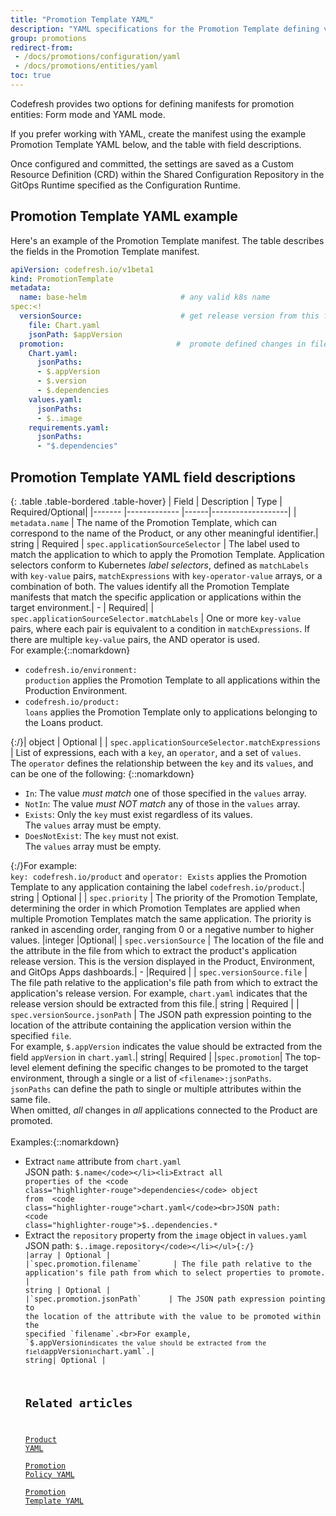 ```yaml
---
title: "Promotion Template YAML"
description: "YAML specifications for the Promotion Template defining version info and properties to promote"
group: promotions
redirect-from: 
 - /docs/promotions/configuration/yaml
 - /docs/promotions/entities/yaml
toc: true
---
```


Codefresh provides two options for defining manifests for promotion entities: Form mode and YAML mode.

If you prefer working with YAML, create the manifest using the example Promotion Template YAML below, and the table with field descriptions.

Once configured and committed, the settings are saved as a Custom Resource Definition (CRD) within the Shared Configuration Repository in the GitOps Runtime specified as the Configuration Runtime.


## Promotion Template YAML example

Here's an example of the Promotion Template manifest. The table describes the fields in the Promotion Template manifest. 

```yaml
apiVersion: codefresh.io/v1beta1
kind: PromotionTemplate
metadata:
  name: base-helm                     # any valid k8s name
spec:<!
  versionSource:                      # get release version from this file 
    file: Chart.yaml
    jsonPath: $appVersion
  promotion:                         #  promote defined changes in files; leave empty to promote all changes
    Chart.yaml:
      jsonPaths:
      - $.appVersion
      - $.version
      - $.dependencies
    values.yaml:
      jsonPaths:
      - $..image
    requirements.yaml:
      jsonPaths:
      - "$.dependencies"
```

## Promotion Template YAML field descriptions


{: .table .table-bordered .table-hover}
| Field            | Description                        | Type  |  Required/Optional|
|-------           |-------------                       |------|-------------------|
| `metadata.name`  | The name of the Promotion Template, which can correspond to the name of the Product, or any other meaningful identifier.| string | Required
| `spec.applicationSourceSelector`  | The label used to match the application to which to apply the Promotion Template. Application selectors conform to Kubernetes _label selectors_, defined as `matchLabels` with `key-value` pairs, `matchExpressions` with `key-operator-value` arrays, or a combination of both. The values identify all the Promotion Template manifests that match the specific application or applications within the target environment.| - | Required|
| `spec.applicationSourceSelector.matchLabels`         | One or more `key-value` pairs, where each pair is equivalent to a condition in `matchExpressions`. If there are multiple `key-value` pairs, the AND operator is used. <br>For example:{::nomarkdown}<ul><li><code class="highlighter-rouge">codefresh.io/environment: production</code> applies the Promotion Template to all applications within the Production Environment.</li><li><code class="highlighter-rouge">codefresh.io/product: loans</code> applies the Promotion Template only to applications belonging to the Loans product.</li></ul>{:/}| object  | Optional |
| `spec.applicationSourceSelector.matchExpressions`         | List of expressions, each with a `key`, an `operator`, and a set of `values`. <br>The `operator` defines the relationship between the `key` and its `values`, and can be one of the following: {::nomarkdown}<ul><li><code class="highlighter-rouge">In</code>: The value _must match_ one of those specified in the <code class="highlighter-rouge">values</code> array.</li> <li><code class="highlighter-rouge">NotIn</code>: The value _must NOT match_ any of  those in the <code class="highlighter-rouge">values</code> array.</li><li><code class="highlighter-rouge">Exists</code>: Only the <code class="highlighter-rouge">key</code> must exist regardless of its values.<br>The <code class="highlighter-rouge">values</code> array must be empty. </li><li><code class="highlighter-rouge">DoesNotExist</code>: The <code class="highlighter-rouge">key</code> must not exist.<br>The <code class="highlighter-rouge">values</code> array must be empty.</li></ul>{:/}For example:<br>`key: codefresh.io/product` and `operator: Exists` applies the Promotion Template to any application containing the label `codefresh.io/product`.| string  | Optional |
| `spec.priority`  | The priority of the Promotion Template, determining the order in which Promotion Templates are applied when multiple Promotion Templates match the same application. The priority is ranked in ascending order, ranging from 0 or a negative number to higher values.   |integer |Optional| 
|  `spec.versionSource`      |  The location of the file and the attribute in the file from which to extract the product's application release version. This is the version displayed in the Product, Environment, and GitOps Apps dashboards.|  - |Required | 
| `spec.versionSource.file`     |  The file path relative to the application's file path from which to extract the application's release version. For example, `chart.yaml` indicates that the release version should be extracted from this file.| string | Required |
| `spec.versionSource.jsonPath`      | The JSON path expression pointing to the location of the attribute containing the application version within the specified `file`.<br>For example, `$.appVersion` indicates the value should be extracted from the field `appVersion` in `chart.yaml`.| string| Required |
|`spec.promotion`| The top-level element defining the specific changes to be promoted to the target environment, through a single or a list of `<filename>:jsonPaths`.<br>`jsonPaths` can define the path to single or multiple attributes within the same file. <br>When omitted, *all* changes in *all* applications connected to the Product are promoted.<br><br>Examples:{::nomarkdown}<ul><li>Extract <code class="highlighter-rouge">name</code> attribute from <code class="highlighter-rouge">chart.yaml</code><br>JSON path: <code class="highlighter-rouge">$.name</code></li><li>Extract all properties of the <code class="highlighter-rouge">dependencies</code> object from  <code class="highlighter-rouge">chart.yaml</code><br>JSON path: <code class="highlighter-rouge">$..dependencies.*</code></li><li>Extract the <code class="highlighter-rouge">repository</code> property from the <code class="highlighter-rouge">image</code> object in <code class="highlighter-rouge">values.yaml</code><br>JSON path: <code class="highlighter-rouge">$..image.repository</code></li></ul>{:/} |array | Optional |
|`spec.promotion.filename`       | The file path relative to the application's file path from which to select properties to promote.  | string | Optional |
|`spec.promotion.jsonPath`      | The JSON path expression pointing to the location of the attribute with the value to be promoted within the specified `filename`.<br>For example, `$.appVersion` indicates the value should be extracted from the field `appVersion` in `chart.yaml`.| string| Optional |


## Related articles
[Product YAML]({{site.baseurl}}/docs/promotions/yaml/product-crd/)  
[Promotion Policy YAML]({{site.baseurl}}/docs/promotions/yaml/promotion-policy-crd/)  
[Promotion Template YAML]({{site.baseurl}}/docs/promotions/yaml/promotion-template-crd/)   




